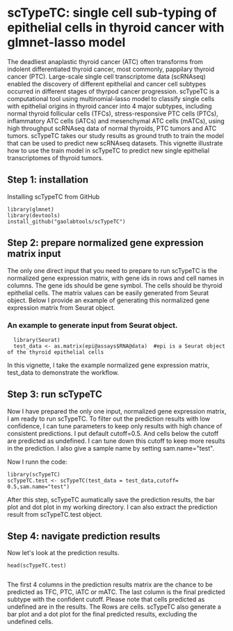 # scTypeTC: single cell sub-typing of epithelial cells in thyroid cancer with glmnet-lasso model

The deadliest anaplastic thyroid cancer (ATC) often transforms from indolent differentiated thyroid cancer, most commonly, pappilary thyroid cancer (PTC). Large-scale single cell transcriptome data (scRNAseq) enabled the discovery of different epithelial and cancer cell subtypes occurred in different stages of thyrpod cancer progression.   scTypeTC is a computational tool using multinomial-lasso model to classify single cells with epithelial origins in thyroid cancer into 4 major subtypes, including normal thyroid follicular cells (TFCs), stress-responsive PTC cells (PTCs), inflammatory ATC cells (iATCs) and mesenchymal ATC cells (mATCs), using high throughput scRNAseq data of normal thyroids, PTC tumors and ATC tumors. scTypeTC takes our study results as ground truth to train the model that can be used to predict new scRNAseq datasets.  This vignette illustrate how to use the train model in scTypeTC to predict new single epithelial transcriptomes of thyroid tumors. 

## Step 1: installation
Installing scTypeTC from GitHub
```{r setup}
library(glmnet)
library(devtools)
install_github("gaolabtools/scTypeTC")
```

## Step 2: prepare normalized gene expression matrix input
The only one direct input that you need to prepare to run scTypeTC is the normalized gene expression matrix, with gene ids in rows and cell names in columns. The gene ids should be gene symbol. The cells should be thyroid epithelial cells. The matrix values can be easily generated from Seurat object. Below I provide an example of generating this normalized gene expression matrix from Seurat object.

### An example to generate input from Seurat object.
```{r, eval=FALSE}
  library(Seurat)
  test_data <- as.matrix(epi@assays$RNA@data)  #epi is a Seurat object of the thyroid epithelial cells
```

In this vignette, I take the example normalized gene expression matrix, test_data to demonstrate the workflow.

## Step 3: run scTypeTC
Now I have prepared the only one input, normalized gene expression matrix, I am ready to run scTypeTC. To filter out the prediction results with low confidence, I can tune parameters to keep only results with high chance of consistent predictions.  I put default cutoff=0.5. And cells below the cutoff are predicted as undefined. I can tune down this cutoff to keep more results in the prediction. I also give a sample name by setting sam.name="test". 

Now I runn the code:

```{r, message=FALSE}
library(scTypeTC)
scTypeTC.test <- scTypeTC(test_data = test_data,cutoff= 0.5,sam.name="test")
```

After this step, scTypeTC aumatically save the prediction results, the bar plot and dot plot in my working directory.  I can also extract the prediction result from scTypeTC.test object.


## Step 4: navigate prediction results

Now let's look at the prediction results.

```{r, eval=TRUE}
head(scTypeTC.test)
     
```
The first 4 columns in the prediction results matrix are the chance to be predicted as TFC, PTC, iATC or mATC. The last column is the final predicted subtype with the confident cutoff. Please note that cells predicted as undefined are in the results. The Rows are cells.
scTypeTC also generate a bar plot and a dot plot for the final predicted results, excluding the undefined cells.



